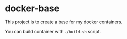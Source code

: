 docker-base
===========

This project is to create a base for my docker containers.

You can build container with `./build.sh` script.
